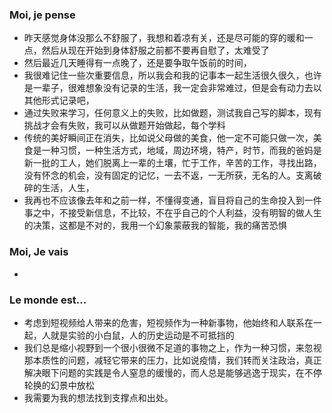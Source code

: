### Moi, je pense
- 昨天感觉身体没那么不舒服了，我想和着凉有关，还是尽可能的穿的暖和一点，然后从现在开始到身体舒服之前都不要再自慰了，太难受了
- 然后最近几天睡得有一点晚了，还是要争取午饭前的时间，
- 我很难记住一些次重要信息，所以我会和我的记事本一起生活很久很久，也许是一辈子，很难想象没有记录的生活，我一定会非常难过，但是会有动力去以其他形式记录吧，
- 通过失败来学习，任何意义上的失败，比如做题，测试我自己写的脚本，现有挑战才会有失败，我可以从做题开始做起，每个学科
- 传统的美好瞬间正在消失，比如说父母做的美食，他一定不可能只做一次，美食是一种习惯，一种生活方式，地域，周边环境，特产，时节，而我的爸妈是新一批的工人，她们脱离上一辈的土壤，忙于工作，辛苦的工作，寻找出路，没有怀念的机会，没有固定的记忆，一去不返，一无所获，无名的人。支离破碎的生活，人生，
- 我再也不应该像去年和之前一样，不懂得变通，盲目将自己的生命投入到一件事之中，不接受新信息，不比较，不在乎自己的个人利益，没有明智的做人生的决策，这都是不对的，我用一个幻象蒙蔽我的智能，我的痛苦恐惧



### Moi, Je vais
- 



### Le monde est...
- 考虑到短视频给人带来的危害，短视频作为一种新事物，他始终和人联系在一起，人就是实验的小白鼠，人的历史运动是不可抵挡的
- 我们总是缩小视野到一个很小很微不足道的事物之上，作为一种习惯，来忽视那本质性的问题，减轻它带来的压力，比如说疫情，我们转而关注政治，真正解决眼下问题的实践是令人窒息的缓慢的，而人总是能够逃逸于现实，在不停轮换的幻景中放松
- 我需要为我的想法找到支撑点和出处。
